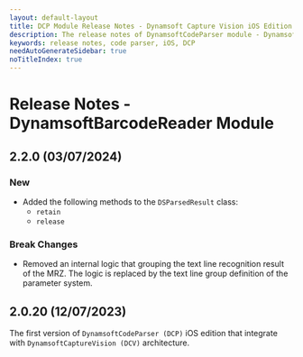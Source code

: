 ```yaml
---
layout: default-layout
title: DCP Module Release Notes - Dynamsoft Capture Vision iOS Edition
description: The release notes of DynamsoftCodeParser module - Dynamsoft Capture Vision iOS Edition.
keywords: release notes, code parser, iOS, DCP
needAutoGenerateSidebar: true
noTitleIndex: true
---
```


# Release Notes - DynamsoftBarcodeReader Module

## 2.2.0 (03/07/2024)

### New

- Added the following methods to the `DSParsedResult` class:
  - `retain`
  - `release`

### Break Changes

- Removed an internal logic that grouping the text line recognition result of the MRZ. The logic is replaced by the text line group definition of the parameter system.

## 2.0.20 (12/07/2023)

The first version of `DynamsoftCodeParser (DCP)` iOS edition that integrate with `DynamsoftCaptureVision (DCV)` architecture.
